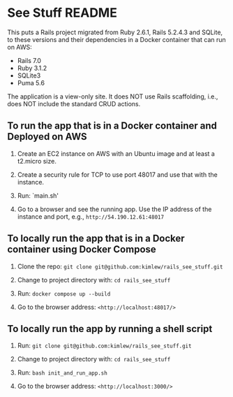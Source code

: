 # See Stuff README

This puts a Rails project migrated from Ruby 2.6.1, Rails 5.2.4.3 and SQLite, to these versions and their dependencies in a Docker container that can run on AWS:

- Rails 7.0
- Ruby 3.1.2
- SQLite3
- Puma 5.6

The application is a view-only site. It does NOT use Rails scaffolding, i.e., does NOT include the standard CRUD actions.

## To run the app that is in a Docker container and Deployed on AWS

1. Create an EC2 instance on AWS with an Ubuntu image and at least a t2.micro size.
   
2. Create a security rule for TCP to use port 48017 and use that with the instance.
   
3. Run: `main.sh'
   
4. Go to a browser and see the running app. Use the IP address of the instance and port, e.g., `http://54.190.12.61:48017`


## To locally run the app that is in a Docker container using Docker Compose

1. Clone the repo: `git clone git@github.com:kimlew/rails_see_stuff.git`

2. Change to project directory with: `cd rails_see_stuff`

3. Run: `docker compose up --build`
   
4. Go to the browser address: `<http://localhost:48017/>`


## To locally run the app by running a shell script

1. Run: `git clone git@github.com:kimlew/rails_see_stuff.git`

2. Change to project directory with: `cd rails_see_stuff`

3. Run: `bash init_and_run_app.sh`

4. Go to the browser address: `<http://localhost:3000/>`
